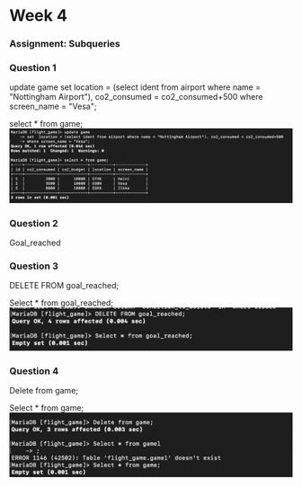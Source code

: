 # Week 4

### Assignment: Subqueries

### Question 1
update game
set  location = (select ident from airport where name = "Nottingham Airport"), co2_consumed = co2_consumed+500
where screen_name = "Vesa";

select * from game;
![screenshot](/Screenshots/Update_1.png)

### Question 2
Goal_reached

### Question 3
DELETE FROM goal_reached; 

Select * from goal_reached;
![screenshot](/Screenshots/Update_2.png)

### Question 4
Delete from game;

Select * from game;
![screenshot](/Screenshots/Update_3.png)

